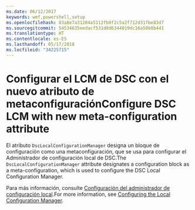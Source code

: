 ```yaml
---
ms.date: 06/12/2017
keywords: wmf,powershell,setup
ms.openlocfilehash: 83a8e7a31284a5112fb0f2c5a2f712d31fbe83d7
ms.sourcegitcommit: 54534635eedacf531d8d6344019dc16a50b8b441
ms.translationtype: HT
ms.contentlocale: es-ES
ms.lasthandoff: 05/17/2018
ms.locfileid: "34225715"
---
```

# <a name="configure-dsc-lcm-with-new-meta-configuration-attribute"></a><span data-ttu-id="0c274-102">Configurar el LCM de DSC con el nuevo atributo de metaconfiguración</span><span class="sxs-lookup"><span data-stu-id="0c274-102">Configure DSC LCM with new meta-configuration attribute</span></span>

<span data-ttu-id="0c274-103">El atributo `DscLocalConfigurationManager` designa un bloque de configuración como una metaconfiguración, que se usa para configurar el Administrador de configuración local de DSC.</span><span class="sxs-lookup"><span data-stu-id="0c274-103">The `DscLocalConfigurationManager` attribute designates a configuration block as a meta-configuration, which is used to configure the DSC Local Configuration Manager.</span></span>

<span data-ttu-id="0c274-104">Para más información, consulte [Configuración del administrador de configuración local](https://msdn.microsoft.com/powershell/dsc/metaconfig).</span><span class="sxs-lookup"><span data-stu-id="0c274-104">For more information, see [Configuring the Local Configuration Manager](https://msdn.microsoft.com/powershell/dsc/metaconfig).</span></span>
